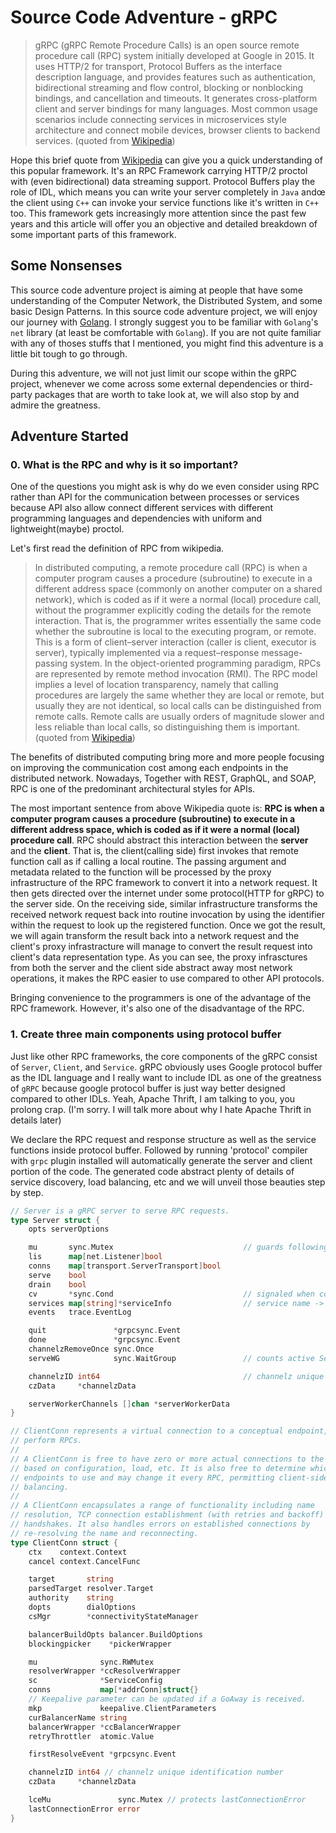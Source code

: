 # Source Code Adventure - gRPC

> gRPC (gRPC Remote Procedure Calls) is an open source remote procedure call (RPC) system initially developed at Google in 2015. It uses HTTP/2 for transport, Protocol Buffers as the interface description language, and provides features such as authentication, bidirectional streaming and flow control, blocking or nonblocking bindings, and cancellation and timeouts. It generates cross-platform client and server bindings for many languages. Most common usage scenarios include connecting services in microservices style architecture and connect mobile devices, browser clients to backend services.
> (quoted from [Wikipedia](https://en.wikipedia.org/wiki/GRPC))

Hope this brief quote from [Wikipedia](https://en.wikipedia.org/wiki/GRPC) can give you a quick understanding of this popular framework. It's an RPC Framework carrying HTTP/2 proctol with (even bidirectional) data streaming support. Protocol Buffers play the role of IDL, which means you can write your server completely in `Java` andœ the client using `C++` can invoke your service functions like it's written in `C++` too. This framework gets increasingly more attention since the past few years and this article will offer you an objective and detailed breakdown of some important parts of this framework.

## Some Nonsenses

This source code adventure project is aiming at people that have some understanding of the Computer Network, the Distributed System, and some basic Design Patterns. In this source code adventure project, we will enjoy our journey with [Golang](https://golang.org/). I strongly suggest you to be familiar with `Golang`'s `net` library (at least be comfortable with `Golang`). If you are not quite familiar with any of thoses stuffs that I mentioned, you might find this adventure is a little bit tough to go through.

During this adventure, we will not just limit our scope within the gRPC project, whenever we come across some external dependencies or third-party packages that are worth to take look at, we will also stop by and admire the greatness.

## Adventure Started

### 0. What is the RPC and why is it so important?

One of the questions you might ask is why do we even consider using RPC rather than API for the communication between processes or services because API also allow connect different services with different programming languages and dependencies with uniform and lightweight(maybe) proctol.  

Let's first read the definition of RPC from wikipedia.

> In distributed computing, a remote procedure call (RPC) is when a computer program causes a procedure (subroutine) to execute in a different address space (commonly on another computer on a shared network), which is coded as if it were a normal (local) procedure call, without the programmer explicitly coding the details for the remote interaction. That is, the programmer writes essentially the same code whether the subroutine is local to the executing program, or remote. This is a form of client–server interaction (caller is client, executor is server), typically implemented via a request–response message-passing system. In the object-oriented programming paradigm, RPCs are represented by remote method invocation (RMI). The RPC model implies a level of location transparency, namely that calling procedures are largely the same whether they are local or remote, but usually they are not identical, so local calls can be distinguished from remote calls. Remote calls are usually orders of magnitude slower and less reliable than local calls, so distinguishing them is important.
> (quoted from [Wikipedia](https://en.wikipedia.org/wiki/Remote_procedure_call))

The benefits of distributed computing bring more and more people focusing on improving the communication cost among each endpoints in the distributed network. Nowadays, Together with REST, GraphQL, and SOAP, RPC is one of the predominant architectural styles for APIs. 

The most important sentence from above Wikipedia quote is: **RPC is when a computer program causes a procedure (subroutine) to execute in a different address space, which is coded as if it were a normal (local) procedure call**. RPC should abstract this interaction between the **server** and the **client**. That is, the client(calling side) first invokes that remote function call as if calling a local routine. The passing argument and metadata related to the function will be processed by the proxy infrastructure of the RPC framework to convert it into a network request. It then gets directed over the internet under some protocol(HTTP for gRPC) to the server side. On the receiving side, similar infrastructure transforms the received network request back into routine invocation by using the identifier within the request to look up the registered function. Once we got the result, we will again transform the result back into a network request and the client's proxy infrastracture will manage to convert the result request into client's data representation type. As you can see, the proxy infrasctures from both the server and the client side abstract away most network operations, it makes the RPC easier to use compared to other API protocols.

Bringing convenience to the programmers is one of the advantage of the RPC framework. However, it's also one of the disadvantage of the RPC.

### 1. Create three main components using protocol buffer

Just like other RPC frameworks, the core components of the gRPC consist of `Server`, `Client`, and `Service`. gRPC obviously uses Google protocol buffer as the IDL language and I really want to include IDL as one of the greatness of `gRPC` because google protocol buffer is just way better designed compared to other IDLs. Yeah, Apache Thrift, I am talking to you, you prolong crap. (I'm sorry. I will talk more about why I hate Apache Thrift in details later)

We declare the RPC request and  response structure as well as the service functions inside protocol buffer. Followed by running 'protocol' compiler with `grpc` plugin installed will automatically generate the server and client portion of the code. The generated code abstract plenty of details of service discovery, load balancing, etc and we will unveil those beauties step by step.



```go
// Server is a gRPC server to serve RPC requests.
type Server struct {
	opts serverOptions

	mu       sync.Mutex 							// guards following
	lis      map[net.Listener]bool
	conns    map[transport.ServerTransport]bool
	serve    bool
	drain    bool
	cv       *sync.Cond              				// signaled when connections close for GracefulStop
	services map[string]*serviceInfo 				// service name -> service info
	events   trace.EventLog

	quit               *grpcsync.Event
	done               *grpcsync.Event
	channelzRemoveOnce sync.Once
	serveWG            sync.WaitGroup 				// counts active Serve goroutines for GracefulStop

	channelzID int64 								// channelz unique identification number
	czData     *channelzData

	serverWorkerChannels []chan *serverWorkerData
}
```

```go
// ClientConn represents a virtual connection to a conceptual endpoint, to
// perform RPCs.
//
// A ClientConn is free to have zero or more actual connections to the endpoint
// based on configuration, load, etc. It is also free to determine which actual
// endpoints to use and may change it every RPC, permitting client-side load
// balancing.
//
// A ClientConn encapsulates a range of functionality including name
// resolution, TCP connection establishment (with retries and backoff) and TLS
// handshakes. It also handles errors on established connections by
// re-resolving the name and reconnecting.
type ClientConn struct {
	ctx    context.Context
	cancel context.CancelFunc

	target       string
	parsedTarget resolver.Target
	authority    string
	dopts        dialOptions
	csMgr        *connectivityStateManager

	balancerBuildOpts balancer.BuildOptions
	blockingpicker    *pickerWrapper

	mu              sync.RWMutex
	resolverWrapper *ccResolverWrapper
	sc              *ServiceConfig
	conns           map[*addrConn]struct{}
	// Keepalive parameter can be updated if a GoAway is received.
	mkp             keepalive.ClientParameters
	curBalancerName string
	balancerWrapper *ccBalancerWrapper
	retryThrottler  atomic.Value

	firstResolveEvent *grpcsync.Event

	channelzID int64 // channelz unique identification number
	czData     *channelzData

	lceMu               sync.Mutex // protects lastConnectionError
	lastConnectionError error
}
```